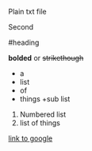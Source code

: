 Plain txt file

Second 

#heading

**bolded** or ~~strikethough~~

- a 
- list 
- of 
- things
  +sub list 

1. Numbered list 
2. list of things

[link to google](www.google.com)
